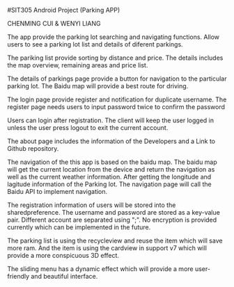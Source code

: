 #SIT305 Android Project (Parking APP)

CHENMING CUI & WENYI LIANG

The app provide the parking lot searching and navigating functions. Allow users to see a parking lot list and details of diferent parkings.

The pariking list provide sorting by distance and price. The details includes the map overview, remaining areas and price list. 

The details of parkings page provide a button for navigation to the particular parking lot. The Baidu map will provide a best route for driving.  

The login page provide register and notification for duplicate username. The register page needs users to input password twice to confirm the password 

Users can login after registration. The client will keep the user logged in unless the user press logout to exit the current account. 

The about page includes the information of the Developers and a Link to Github repository. 



The navigation of the this app is based on the baidu map. The baidu map will get the current location from the device and return the navigation as well as the current weather information. After getting the longitude and lagitude information of the Parking lot. The navigation page will call the Baidu API to implement navigation.  

The registration information of users will be stored into the sharedpreference. The username and password are stored as a key-value pair. Different account are separated using ";". No encryption is provided currently which can be implemented in the future. 

The parking list is using the recycleview and reuse the item which will save more ram. And the item is using the cardview in support v7 which will provide a more conspicuous 3D effect. 

The sliding menu has a dynamic effect which will provide a more user-friendly and beautiful interface.
